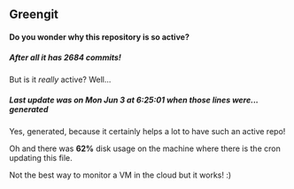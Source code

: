 ## Greengit

#### Do you wonder why this repository is so active?

##### After all it has 2684 commits!

But is it *really* active? Well...

##### Last update was on Mon Jun 3 at 6:25:01 when those lines were... generated

Yes, generated, because it certainly helps a lot to have such an active repo!

Oh and there was **62%** disk usage on the machine
where there is the cron updating this file.

Not the best way to monitor a VM in the cloud but it works! :)
